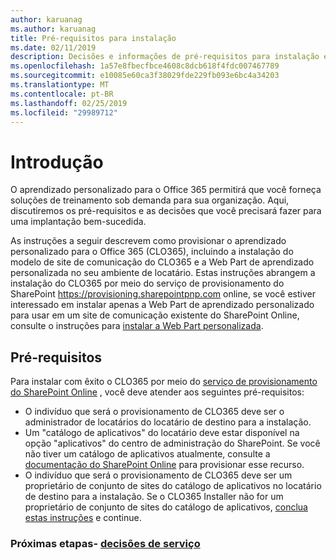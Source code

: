 ```yaml
---
author: karuanag
ms.author: karuanag
title: Pré-requisitos para instalação
ms.date: 02/11/2019
description: Decisões e informações de pré-requisitos para instalação e configuração de aprendizado personalizado
ms.openlocfilehash: 1a57e8fbecfbce4608c8dcb618f4fdc007467789
ms.sourcegitcommit: e10085e60ca3f38029fde229fb093e6bc4a34203
ms.translationtype: MT
ms.contentlocale: pt-BR
ms.lasthandoff: 02/25/2019
ms.locfileid: "29989712"
---
```

# <a name="getting-started"></a>Introdução

O aprendizado personalizado para o Office 365 permitirá que você forneça soluções de treinamento sob demanda para sua organização.  Aqui, discutiremos os pré-requisitos e as decisões que você precisará fazer para uma implantação bem-sucedida.

As instruções a seguir descrevem como provisionar o aprendizado personalizado para o Office 365 (CLO365), incluindo a instalação do modelo de site de comunicação do CLO365 e a Web Part de aprendizado personalizada no seu ambiente de locatário. Estas instruções abrangem a instalação do CLO365 por meio do serviço de provisionamento do SharePoint https://provisioning.sharepointpnp.com online, se você estiver interessado em instalar apenas a Web Part de aprendizado personalizado para usar em um site de comunicação existente do SharePoint Online, consulte o instruções para [instalar a Web Part personalizada](installwebpart.md). 

## <a name="prerequisites"></a>Pré-requisitos
 
Para instalar com êxito o CLO365 por meio do [serviço de provisionamento do SharePoint Online](https://provisioning.sharepointpnp.com) , você deve atender aos seguintes pré-requisitos: 
 
- O indivíduo que será o provisionamento de CLO365 deve ser o administrador de locatários do locatário de destino para a instalação.  
- Um "catálogo de aplicativos" do locatário deve estar disponível na opção "aplicativos" do centro de administração do SharePoint. Se você não tiver um catálogo de aplicativos atualmente, consulte a [documentação do SharePoint Online](https://docs.microsoft.com/en-us/sharepoint/use-app-catalog) para provisionar esse recurso.  
- O indivíduo que será o provisionamento de CLO365 deve ser um proprietário de conjunto de sites do catálogo de aplicativos no locatário de destino para a instalação. Se o CLO365 Installer não for um proprietário de conjunto de sites do catálogo de aplicativos, [conclua estas instruções](addappadmin.md) e continue.  

### <a name="next-steps---service-decisionsservicedecisionsmd"></a>Próximas etapas- [decisões de serviço](servicedecisions.md)
